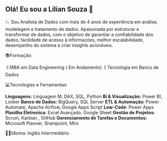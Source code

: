 ## Olá!  Eu sou a Lilian Souza 👋



📉 Sou Analista de Dados com mais de 4 anos de experiência em análise, modelagem e tratamento de dados. 
Apaixonada por estruturar e transformar de dados, com o objetivo de garantiar a confiabilidade dos dados, facilidade de acesso à informações, melhor escalabilidade, desempenho do sistema e criar insights acionáveis.



📚Formação:

  🖇️MBA em Data Engineering ( Em Andamento)
  🖇️Tecnologia em Banco de Dados



💻Tecnologias e Ferramentas:

**Linguagens:** Linguagem M, DAX, SQL, Python
**Bi & Visualização:** Power BI, Looker
**Banco de Dados:** BigQuery, SQL Server
**ETL & Automação:**  Power Automate, Apache Airflow, Google Apps Script
**Low-Code**: Power Apps
**Planilha Eletronica:** Excel Avançado, Google Sheet
**Gestão de Projetos:** Scrum, Kanban , GitHub
**Gerenciamento de Tarefas e Documentos:** Microsoft Planner, Sharepoint, Miro 



🔗👅Idioma:
Inglês Intermediário




